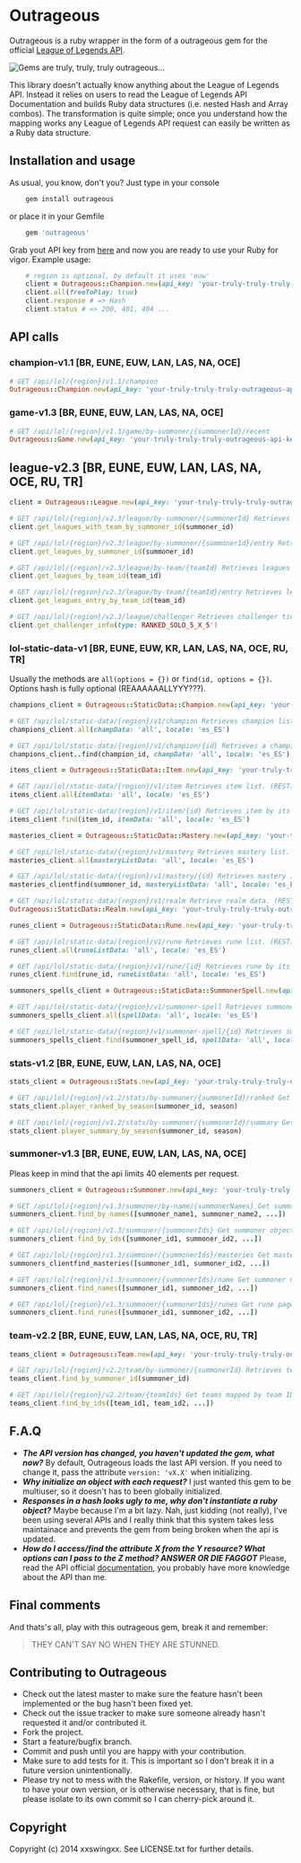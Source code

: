 # Outrageous

Outrageous is a ruby wrapper in the form of a outrageous gem for the official [League of Legends API](https://developer.riotgames.com/).

![Gems are truly, truly, truly outrageous...](http://x1.fjcdn.com/comments/4256386+_35ff0c0c528c84aacf20464730f61b4f.jpg "Gems are truly, truly, truly outrageous...")

This library doesn't actually know anything about the League of Legends API. Instead it relies on users to read the League of Legends API Documentation and builds Ruby data structures (i.e. nested Hash and Array combos). The transformation is quite simple; once you understand how the mapping works any League of Legends API request can easily be written as a Ruby data structure.

## Installation and usage

As usual, you know, don't you? Just type in your console

```bash
	gem install outrageous
```
or place it in your Gemfile

```ruby
	gem 'outrageous'
```
Grab yout API key from [here](https://developer.riotgames.com/) and now you are ready to use your Ruby for vigor. Example usage:

```ruby
	# region is optional, by default it uses 'euw'
	client = Outrageous::Champion.new(api_key: 'your-truly-truly-truly-outrageous-api-key', region: 'euw')
	client.all(freeToPlay: true)
	client.response # => Hash
	client.status # => 200, 401, 404 ... 
```

## API calls

### champion-v1.1 [BR, EUNE, EUW, LAN, LAS, NA, OCE]
	
```ruby
# GET /api/lol/{region}/v1.1/champion
Outrageous::Champion.new(api_key: 'your-truly-truly-truly-outrageous-api-key').all(champData: 'all', locale: 'es_ES')
``` 

### game-v1.3 [BR, EUNE, EUW, LAN, LAS, NA, OCE]

```ruby
# GET /api/lol/{region}/v1.3/game/by-summoner/{summonerId}/recent
Outrageous::Game.new(api_key: 'your-truly-truly-truly-outrageous-api-key').find(summoner_id)
```

## league-v2.3 [BR, EUNE, EUW, LAN, LAS, NA, OCE, RU, TR]

```ruby
client = Outrageous::League.new(api_key: 'your-truly-truly-truly-outrageous-api-key')

# GET /api/lol/{region}/v2.3/league/by-summoner/{summonerId} Retrieves leagues data for summoner, including summoner's teams. (REST)
client.get_leagues_with_team_by_summoner_id(summoner_id)

# GET /api/lol/{region}/v2.3/league/by-summoner/{summonerId}/entry Retrieves leagues entry data for summoner, including summoner's teams. (REST)
client.get_leagues_by_summoner_id(summoner_id)

# GET /api/lol/{region}/v2.3/league/by-team/{teamId} Retrieves leagues data for team. (REST)
client.get_leagues_by_team_id(team_id)

# GET /api/lol/{region}/v2.3/league/by-team/{teamId}/entry Retrieves leagues entry data for team. (REST)
client.get_leagues_entry_by_team_id(team_id)

# GET /api/lol/{region}/v2.3/league/challenger Retrieves challenger tier leagues. (REST)
client.get_challenger_info(type: RANKED_SOLO_5_X_5')

```

### lol-static-data-v1 [BR, EUNE, EUW, KR, LAN, LAS, NA, OCE, RU, TR]

Usually the methods are ```all(options = {})``` or ```find(id, options = {})```. Options hash is fully optional (REAAAAAALLYYY???).

```ruby
champions_client = Outrageous::StaticData::Champion.new(api_key: 'your-truly-truly-truly-outrageous-api-key')

# GET /api/lol/static-data/{region}/v1/champion Retrieves champion list. (REST)
champions_client.all(champData: 'all', locale: 'es_ES')

# GET /api/lol/static-data/{region}/v1/champion/{id} Retrieves a champion by its id. (REST)
champions_client..find(champion_id, champData: 'all', locale: 'es_ES')

items_client = Outrageous::StaticData::Item.new(api_key: 'your-truly-truly-truly-outrageous-api-key')

# GET /api/lol/static-data/{region}/v1/item Retrieves item list. (REST)
items_client.all(itemData: 'all', locale: 'es_ES')

# GET /api/lol/static-data/{region}/v1/item/{id} Retrieves item by its unique id. (REST)
items_client.find(item_id, itemData: 'all', locale: 'es_ES')

masteries_client = Outrageous::StaticData::Mastery.new(api_key: 'your-truly-truly-truly-outrageous-api-key')

# GET /api/lol/static-data/{region}/v1/mastery Retrieves mastery list. (REST)
masteries_client.all(masteryListData: 'all', locale: 'es_ES')

# GET /api/lol/static-data/{region}/v1/mastery/{id} Retrieves mastery item by its unique id. (REST)
masteries_clientfind(summoner_id, masteryListData: 'all', locale: 'es_ES')

# GET /api/lol/static-data/{region}/v1/realm Retrieve realm data. (REST)
Outrageous::StaticData::Realm.new(api_key: 'your-truly-truly-truly-outrageous-api-key').all

runes_client = Outrageous::StaticData::Rune.new(api_key: 'your-truly-truly-truly-outrageous-api-key')

# GET /api/lol/static-data/{region}/v1/rune Retrieves rune list. (REST)
runes_client.all(runeListData: 'all', locale: 'es_ES')

# GET /api/lol/static-data/{region}/v1/rune/{id} Retrieves rune by its unique id. (REST)
runes_client.find(rune_id, runeListData: 'all', locale: 'es_ES')

summoners_spells_client = Outrageous::StaticData::SummonerSpell.new(api_key: 'your-truly-truly-truly-outrageous-api-key')

# GET /api/lol/static-data/{region}/v1/summoner-spell Retrieves summoner spell list. (REST)
summoners_spells_client.all(spellData: 'all', locale: 'es_ES')

# GET /api/lol/static-data/{region}/v1/summoner-spell/{id} Retrieves summoner spell by its unique id. (REST)
summoners_spells_client.find(summoner_spell_id, spellData: 'all', locale: 'es_ES')
```

### stats-v1.2 [BR, EUNE, EUW, LAN, LAS, NA, OCE]

```ruby
stats_client = Outrageous::Stats.new(api_key: 'your-truly-truly-truly-outrageous-api-key')

# GET /api/lol/{region}/v1.2/stats/by-summoner/{summonerId}/ranked Get ranked stats by summoner ID. Includes statistics for Twisted Treeline and Summoner's Rift. (REST)
stats_client.player_ranked_by_season(summoner_id, season)

# GET /api/lol/{region}/v1.2/stats/by-summoner/{summonerId}/summary Get player stats summaries by summoner ID. One summary is returned per queue type. (REST)
stats_client.player_summary_by_season(summoner_id, season)

```

### summoner-v1.3 [BR, EUNE, EUW, LAN, LAS, NA, OCE]

Pleas keep in mind that the api limits 40 elements per request.

```ruby
summoners_client = Outrageous::Summoner.new(api_key: 'your-truly-truly-truly-outrageous-api-key')

# GET /api/lol/{region}/v1.3/summoner/by-name/{summonerNames} Get summoner objects mapped by standardized summoner name for a given list of summoner names or standardized summoner names (REST)
summoners_client.find_by_names([summoner_name1, summoner_name2, ...])

# GET /api/lol/{region}/v1.3/summoner/{summonerIds} Get summoner objects mapped by summoner ID for a given list of summoner IDs (REST)
summoners_client.find_by_ids([summoner_id1, summoner_id2, ...])   

# GET /api/lol/{region}/v1.3/summoner/{summonerIds}/masteries Get mastery pages mapped by summoner ID for a given list of summoner IDs (REST)
summoners_clientfind_masteries([summoner_id1, summoner_id2, ...]) 

# GET /api/lol/{region}/v1.3/summoner/{summonerIds}/name Get summoner names mapped by summoner ID for a given list of summoner IDs (REST)
summoners_client.find_names([summoner_id1, summoner_id2, ...]) 

# GET /api/lol/{region}/v1.3/summoner/{summonerIds}/runes Get rune pages mapped by summoner ID for a given list of summoner IDs (REST)
summoners_client.find_runes([summoner_id1, summoner_id2, ...]) 
```

### team-v2.2 [BR, EUNE, EUW, LAN, LAS, NA, OCE, RU, TR]

```ruby
teams_client = Outrageous::Team.new(api_key: 'your-truly-truly-truly-outrageous-api-key')

# GET /api/lol/{region}/v2.2/team/by-summoner/{summonerId} Retrieves teams for given summoner ID. (REST)
teams_client.find_by_summoner_id(summoner_id)

# GET /api/lol/{region}/v2.2/team/{teamIds} Get teams mapped by team ID for a given list of team IDs. (REST)
teams_client.find_by_ids([team_id1, team_id2, ...])
```

## F.A.Q

* **_The API version has changed, you haven't updated the gem, what now?_** By default, Outrageous loads the last API version. If you need to change it, pass the attribute ```version: 'vX.X'``` when initializing.
* **_Why initialize an object with each request?_** I just wanted this gem to be multiuser, so it doesn't has to been globally initialized.
* **_Responses in a hash looks ugly to me, why don't instantiate a ruby object?_** Maybe because I'm a bit lazy. Nah, just kidding (not really), I've been using several APIs and I really think that this system takes less maintainace and prevents the gem from being broken when the api is updated.
* **_How do I access/find the attribute X from the Y resource? What options can I pass to the Z method? ANSWER OR DIE FAGGOT_** Please, read the API official [documentation](https://developer.riotgames.com/api/methods), you probably have more knowledge about the API than me.

## Final comments

And thats's all, play with this outrageous gem, break it and remember:

> THEY CAN'T SAY NO WHEN THEY ARE STUNNED.


## Contributing to Outrageous
 
* Check out the latest master to make sure the feature hasn't been implemented or the bug hasn't been fixed yet.
* Check out the issue tracker to make sure someone already hasn't requested it and/or contributed it.
* Fork the project.
* Start a feature/bugfix branch.
* Commit and push until you are happy with your contribution.
* Make sure to add tests for it. This is important so I don't break it in a future version unintentionally.
* Please try not to mess with the Rakefile, version, or history. If you want to have your own version, or is otherwise necessary, that is fine, but please isolate to its own commit so I can cherry-pick around it.

## Copyright

Copyright (c) 2014 xxswingxx. See LICENSE.txt for
further details.

